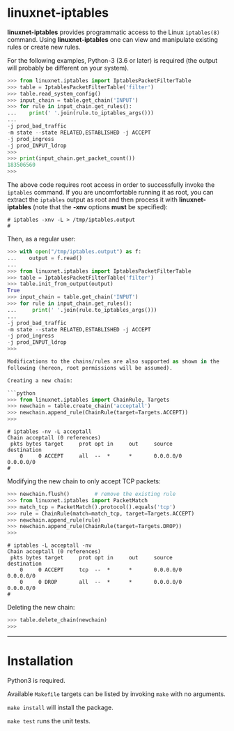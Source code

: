 # linuxnet-iptables

**linuxnet-iptables** provides programmatic access to the
Linux `iptables(8)` command.
Using **linuxnet-iptables** one can view and manipulate existing rules
or create new rules.

For the following examples, Python-3 (3.6 or later) is required
(the output will probably be different on your system).

```python
>>> from linuxnet.iptables import IptablesPacketFilterTable
>>> table = IptablesPacketFilterTable('filter')
>>> table.read_system_config()
>>> input_chain = table.get_chain('INPUT')
>>> for rule in input_chain.get_rules():
...    print(' '.join(rule.to_iptables_args()))
...
-j prod_bad_traffic
-m state --state RELATED,ESTABLISHED -j ACCEPT
-j prod_ingress
-j prod_INPUT_ldrop
>>>
>>> print(input_chain.get_packet_count())
183506560
>>>
```

The above code requires root access in order to successfully invoke the
`iptables` command. If you are uncomfortable running it as root, you can
extract the `iptables` output as root and then process it with
**linuxnet-iptables** (note that the **-xnv** options **must** be
specified):

```console
# iptables -xnv -L > /tmp/iptables.output
#
```

Then, as a regular user:

```python
>>> with open("/tmp/iptables.output") as f:
...    output = f.read()
...
>>> from linuxnet.iptables import IptablesPacketFilterTable
>>> table = IptablesPacketFilterTable('filter')
>>> table.init_from_output(output)
True
>>> input_chain = table.get_chain('INPUT')
>>> for rule in input_chain.get_rules():
...     print(' '.join(rule.to_iptables_args()))
...
-j prod_bad_traffic
-m state --state RELATED,ESTABLISHED -j ACCEPT
-j prod_ingress
-j prod_INPUT_ldrop
>>>

Modifications to the chains/rules are also supported as shown in the
following (hereon, root permissions will be assumed).

Creating a new chain:

```python
>>> from linuxnet.iptables import ChainRule, Targets
>>> newchain = table.create_chain('acceptall')
>>> newchain.append_rule(ChainRule(target=Targets.ACCEPT))
>>>
```

```console
# iptables -nv -L acceptall
Chain acceptall (0 references)
 pkts bytes target     prot opt in     out     source               destination
    0     0 ACCEPT     all  --  *      *       0.0.0.0/0            0.0.0.0/0
#
```

Modifying the new chain to only accept TCP packets:

```python
>>> newchain.flush()        # remove the existing rule
>>> from linuxnet.iptables import PacketMatch
>>> match_tcp = PacketMatch().protocol().equals('tcp')
>>> rule = ChainRule(match=match_tcp, target=Targets.ACCEPT)
>>> newchain.append_rule(rule)
>>> newchain.append_rule(ChainRule(target=Targets.DROP))
>>>
```

```console
# iptables -L acceptall -nv
Chain acceptall (0 references)
 pkts bytes target     prot opt in     out     source               destination
    0     0 ACCEPT     tcp  --  *      *       0.0.0.0/0            0.0.0.0/0
    0     0 DROP       all  --  *      *       0.0.0.0/0            0.0.0.0/0
#
```

Deleting the new chain:

```python
>>> table.delete_chain(newchain)
>>>
```


---------------------

# Installation

Python3 is required.

Available `Makefile` targets can be listed by invoking `make` with no arguments.

`make install` will install the package.

`make test` runs the unit tests.

